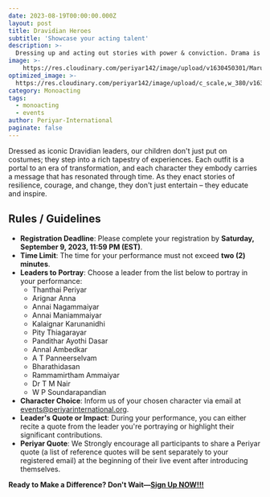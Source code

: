 ```yaml
---
date: 2023-08-19T00:00:00.000Z
layout: post
title: Dravidian Heroes
subtitle: 'Showcase your acting talent'
description: >-
  Dressing up and acting out stories with power & conviction. Drama is a very compelling way for child actors to walk around ...
image: >-
    https://res.cloudinary.com/periyar142/image/upload/v1630450301/Maruvedam_ppgszl.jpg
optimized_image: >-
  https://res.cloudinary.com/periyar142/image/upload/c_scale,w_380/v1630450301/Maruvedam_ppgszl.jpg
category: Monoacting
tags:
  - monoacting
  - events
author: Periyar-International
paginate: false
---
```


Dressed as iconic Dravidian leaders, our children don't just put on costumes; they step into a rich tapestry of experiences. Each outfit is a portal to an era of transformation, and each character they embody carries a message that has resonated through time. As they enact stories of resilience, courage, and change, they don't just entertain – they educate and inspire.

## Rules / Guidelines

- **Registration Deadline**: Please complete your registration by **Saturday, September 9, 2023, 11:59 PM (EST)**.
- **Time Limit**: The time for your performance must not exceed **two (2) minutes**.
- **Leaders to Portray**: Choose a leader from the list below to portray in your performance:
  - Thanthai Periyar
  - Arignar Anna
  - Annai Nagammaiyar
  - Annai Maniammaiyar
  - Kalaignar Karunanidhi
  - Pity Thiagarayar
  - Pandithar Ayothi Dasar
  - Annal Ambedkar
  - A T Panneerselvam
  - Bharathidasan
  - Rammamirtham Ammaiyar
  - Dr T M Nair
  - W P Soundarapandian
- **Character Choice**: Inform us of your chosen character via email at [events@periyarinternational.org](mailto:events@periyarinternational.org).
- **Leader's Quote or Impact**: During your performance, you can either recite a quote from the leader you're portraying or highlight their significant contributions.
- **Periyar Quote**: We Strongly encourage all participants to share a Periyar quote (a list of reference quotes will be sent separately to your registered email) at the beginning of their live event after introducing themselves.

**Ready to Make a Difference? Don't Wait—[Sign Up NOW!!!](/register/)**

